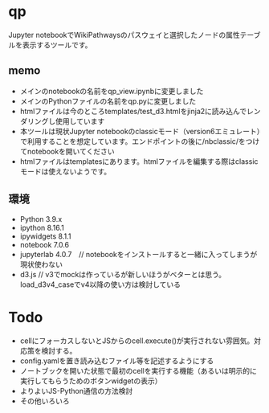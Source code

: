 # qp
Jupyter notebookでWikiPathwaysのパスウェイと選択したノードの属性テーブルを表示するツールです。

## memo

- メインのnotebookの名前をqp_view.ipynbに変更しました
- メインのPythonファイルの名前をqp.pyに変更しました
- htmlファイルは今のところtemplates/test_d3.htmlをjinja2に読み込んでレンダリングし使用しています
- 本ツールは現状Jupyter notebookのclassicモード（version6エミュレート）で利用することを想定しています。エンドポイントの後に/nbclassic/をつけてnotebookを開いてください
- htmlファイルはtemplatesにあります。htmlファイルを編集する際はclassicモードは使えないようです。


## 環境

- Python                                3.9.x
- ipython                                8.16.1
- ipywidgets                                8.1.1
- notebook                                7.0.6
- jupyterlab                                4.0.7　// notebookをインストールすると一緒に入ってしまうが現状使わない
- d3.js                                // v3でmockは作っているが新しいほうがベターとは思う。load_d3v4_caseでv4以降の使い方は検討している


# Todo

- cellにフォーカスしないとJSからのcell.execute()が実行されない雰囲気。対応策を検討する。
- config.yamlを置き読み込むファイル等を記述するようにする
- ノートブックを開いた状態で最初のcellを実行する機能（あるいは明示的に実行してもらうためのボタンwidgetの表示）
- よりよいJS-Python通信の方法検討
- その他いろいろ



